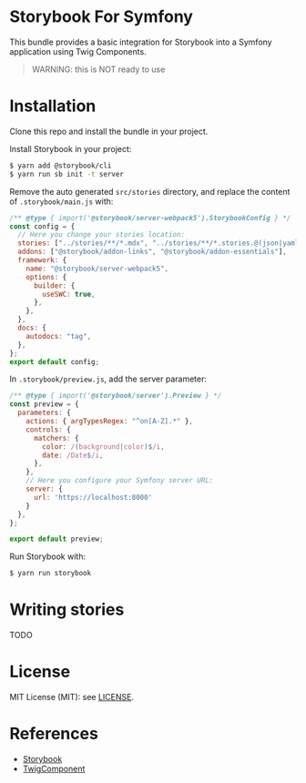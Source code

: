 # Storybook For Symfony

This bundle provides a basic integration for Storybook into a Symfony application using Twig Components.

> WARNING: this is NOT ready to use

# Installation

Clone this repo and install the bundle in your project. 

Install Storybook in your project:

```bash
$ yarn add @storybook/cli 
$ yarn run sb init -t server
```

Remove the auto generated `src/stories` directory, and replace the content of `.storybook/main.js` with: 

```javascript
/** @type { import('@storybook/server-webpack5').StorybookConfig } */
const config = {
  // Here you change your stories location:
  stories: ["../stories/**/*.mdx", "../stories/**/*.stories.@(json|yaml|yml)"],
  addons: ["@storybook/addon-links", "@storybook/addon-essentials"],
  framework: {
    name: "@storybook/server-webpack5",
    options: {
      builder: {
        useSWC: true,
      },
    },
  },
  docs: {
    autodocs: "tag",
  },
};
export default config;
```

In `.storybook/preview.js`, add the server parameter: 
```javascript
/** @type { import('@storybook/server').Preview } */
const preview = {
  parameters: {
    actions: { argTypesRegex: "^on[A-Z].*" },
    controls: {
      matchers: {
        color: /(background|color)$/i,
        date: /Date$/i,
      },
    },
    // Here you configure your Symfony server URL:  
    server: {
      url: 'https://localhost:8000'
    }
  },
};

export default preview;
```

Run Storybook with:
```bash
$ yarn run storybook
```

# Writing stories

TODO

# License

MIT License (MIT): see [LICENSE](./LICENSE).

# References

- [Storybook](https://storybook.js.org/)
- [TwigComponent](https://symfony.com/bundles/ux-twig-component/current/index.html)
